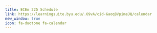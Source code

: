 ```yaml
---
title: ECEn 225 Schedule
link: https://learningsuite.byu.edu/.O9vA/cid-GaoqBVpimeJQ/calendar
new_window: true
icon: fa-duotone fa-calendar
---
```

